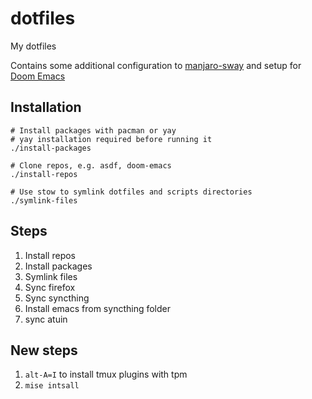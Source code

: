 # dotfiles

My dotfiles

Contains some additional configuration to [manjaro-sway] and setup for [Doom Emacs][doom-emacs]

## Installation

``` shell
# Install packages with pacman or yay
# yay installation required before running it
./install-packages

# Clone repos, e.g. asdf, doom-emacs
./install-repos

# Use stow to symlink dotfiles and scripts directories
./symlink-files
```

[manjaro-sway]: https://github.com/manjaro-sway/manjaro-sway
[doom-emacs]: https://github.com/doomemacs/doomemacs

## Steps

1. Install repos
1. Install packages
1. Symlink files
1. Sync firefox
1. Sync syncthing
1. Install emacs from syncthing folder
1. sync atuin

## New steps
1. `alt-A=I` to install tmux plugins with tpm
1. `mise intsall`
